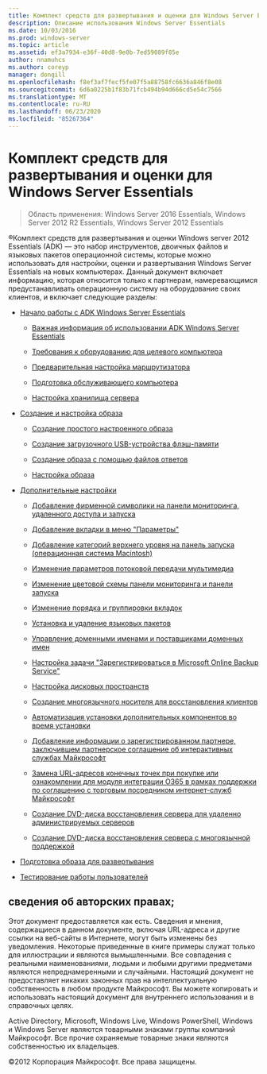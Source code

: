 ```yaml
---
title: Комплект средств для развертывания и оценки для Windows Server Essentials
description: Описание использования Windows Server Essentials
ms.date: 10/03/2016
ms.prod: windows-server
ms.topic: article
ms.assetid: ef3a7934-e36f-40d8-9e0b-7ed59089f85e
author: nnamuhcs
ms.author: coreyp
manager: dongill
ms.openlocfilehash: f8ef3af7fecf5fe07f5a88758fc6636a846f8e08
ms.sourcegitcommit: 6d6a0225b1f83b71fcb494b94d666cd5e54c7566
ms.translationtype: MT
ms.contentlocale: ru-RU
ms.lasthandoff: 06/23/2020
ms.locfileid: "85267364"
---
```

# <a name="assessment-and-deployment-kit-for-windows-server-essentials"></a>Комплект средств для развертывания и оценки для Windows Server Essentials

>Область применения: Windows Server 2016 Essentials, Windows Server 2012 R2 Essentials, Windows Server 2012 Essentials

&reg;Комплект средств для развертывания и оценки Windows server 2012 Essentials (ADK) — это набор инструментов, двоичных файлов и языковых пакетов операционной системы, которые можно использовать для настройки, оценки и развертывания Windows Server Essentials на новых компьютерах. Данный документ включает информацию, которая относится только к партнерам, намеревающимся предустанавливать операционную систему на оборудование своих клиентов, и включает следующие разделы:  
  

-   [Начало работы с ADK Windows Server Essentials](Getting-Started-with-the-Windows-Server-Essentials-ADK.md)  
  
    -   [Важная информация об использовании ADK Windows Server Essentials](Important-Information-for-Using-the-Windows-Server-Essentials-ADK.md)  
  
    -   [Требования к оборудованию для целевого компьютера](Hardware-Requirements-for-the-Target-Computer.md)  
  
    -   [Предварительная настройка маршрутизатора](Preconfiguring-a-Router.md)  
  
    -   [Подготовка обслуживающего компьютера](Prepare-the-Technician-Computer.md)  
  
    -   [Настройка хранилища сервера](Configure-Server-Storage.md)  
  
-   [Создание и настройка образа](Creating-and-Customizing-the-Image.md)  
  
    -   [Создание простого настроенного образа](Create-a-Simple-Customized-Image.md)  
  
    -   [Создание загрузочного USB-устройства флэш-памяти](Create-a-Bootable-USB-Flash-Drive.md)  
  
    -   [Создание образа с помощью файлов ответов](Create-an-Image-By-Using-Answer-Files.md)  
  
    -   [Настройка образа](Customize-the-Image.md)  
  
-   [Дополнительные настройки](Additional-Customizations.md)  
  
    -   [Добавление фирменной символики на панели мониторинга, удаленного доступа и запуска](Add-Branding-to-the-Dashboard--Remote-Web-Access--and-Launchpad.md)  
  
    -   [Добавление вкладки в меню "Параметры"](Add-a-Tab-to-Settings.md)  
  
    -   [Добавление категорий верхнего уровня на панель запуска (операционная система Macintosh)](Add-Top-Level-Categories-to-the-Launchpad--Macintosh-Operating-System-.md)  
  
    -   [Изменение параметров потоковой передачи мультимедиа](Change-Media-Streaming-Settings.md)  
  
    -   [Изменение цветовой схемы панели мониторинга и панели запуска](Change-the-Color-Scheme-of-the-Dashboard-and-Launchpad.md)  
  
    -   [Изменение порядка и группировки вкладок](Change-the-Order-and-Grouping-of-Tabs.md)  
  
    -   [Установка и удаление языковых пакетов](Install-or-Remove-Language-Packs.md)  
  
    -   [Управление доменными именами и поставщиками доменных имен](Manage-Domain-Names-and-Domain-Name-Providers.md)  
  
    -   [Настройка задачи "Зарегистрироваться в Microsoft Online Backup Service"](Customize-Sign-Up-for-Microsoft-Online-Backup-Service-task.md)  
  
    -   [Настройка дисковых пространств](Customize-Storage-Spaces.md)  
  
    -   [Создание многоязычного носителя для восстановления клиентов](Build-Multi-Language-Client-Restore-Media.md)  
  
    -   [Автоматизация установки дополнительных компонентов во время установки](Automate-Installation-of-Add-Ins-During-Setup.md)  
  
    -   [Добавление информации о зарегистрированном партнере, заключившем партнерское соглашение об интерактивных службах Майкрософт](Add-Microsoft-Online-Service-Partner-Agreement-Partner-of-Record-Information.md)  
  
    -   [Замена URL-адресов конечных точек при покупке или ознакомлении для модуля интеграции O365 в рамках поддержки по соглашению с торговым посредником интернет-служб Майкрософт](Replace-O365-Integration-Module-Buy-Try-Endpoint-URL-in-Support-of-Microsoft-Online-Service-Reseller-Agreement.md)  
  
    -   [Создание DVD-диска восстановления сервера для удаленно администрируемых серверов](Create-a-Server-Recovery-DVD-for-Remotely-Administered-Servers.md)  
  
    -   [Создание DVD-диска восстановления сервера с многоязычной поддержкой](Create-a-Server-Recovery-DVD-for-Multi-Language-Support.md)  
  
-   [Подготовка образа для развертывания](Preparing-the-Image-for-Deployment.md)  
  
-   [Тестирование работы пользователей](Testing-the-Customer-Experience.md)

  
## <a name="copyright-information"></a>сведения об авторских правах;  
 Этот документ предоставляется как есть. Сведения и мнения, содержащиеся в данном документе, включая URL-адреса и другие ссылки на веб-сайты в Интернете, могут быть изменены без уведомления. Некоторые приведенные в книге примеры служат только для иллюстрации и являются вымышленными. Все совпадения с реальными наименованиями, людьми и любыми другими предметами являются непреднамеренными и случайными. Настоящий документ не предоставляет никаких законных прав на интеллектуальную собственность в любом продукте Майкрософт. Вы можете копировать и использовать настоящий документ для внутреннего использования и в справочных целях.  
  
 Active Directory, Microsoft, Windows Live, Windows PowerShell, Windows и Windows Server являются товарными знаками группы компаний Майкрософт. Все прочие охраняемые товарные знаки являются собственностью их владельцев.  
  
 &copy;2012 Корпорация Майкрософт. Все права защищены.
